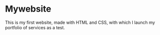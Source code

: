 # Mywebsite
This is my first website, made with HTML and CSS, with which I launch my portfolio of services as a test.
